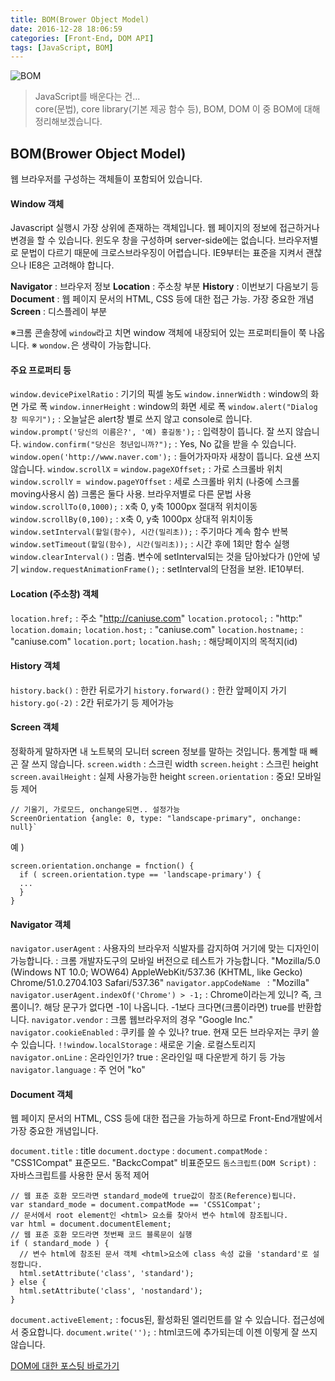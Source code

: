 ```yaml
---
title: BOM(Brower Object Model)
date: 2016-12-28 18:06:59
categories: [Front-End, DOM API]
tags: [JavaScript, BOM]
---
```


![BOM](/image/bom.jpg)

> JavaScript를 배운다는 건...  
core(문법), core library(기본 제공 함수 등), BOM, DOM
이 중 BOM에 대해 정리해보겠습니다.

## BOM(Brower Object Model)
웹 브라우저를 구성하는 객체들이 포함되어 있습니다.

#### Window 객체
Javascript 실행시 가장 상위에 존재하는 객체입니다.
웹 페이지의 정보에 접근하거나 변경을 할 수 있습니다.
윈도우 창을 구성하며 server-side에는 없습니다.
브라우저별로 문법이 다르기 때문에 크로스브라우징이 어렵습니다.
IE9부터는 표준을 지켜서 괜찮으나 IE8은 고려해야 합니다.

**Navigator**		: 브라우저 정보
**Location**		: 주소창 부분
**History**		: 이번보기 다음보기 등
**Document**		: 웹 페이지 문서의 HTML, CSS 등에 대한 접근 가능. 가장 중요한 개념
**Screen** 		: 디스플레이 부분

※크롬 콘솔창에 `window`라고 치면 window 객체에 내장되어 있는 프로퍼티들이 쭉 나옵니다.
※ `wondow.`은 생략이 가능합니다.

#### 주요 프로퍼티 등
`window.devicePixelRatio` : 기기의 픽셀 농도
`window.innerWidth` : window의 화면 가로 폭
`window.innerHeight` : window의 화면 세로 폭
`window.alert("Dialog 창 띄우기");` : 오늘날은 alert창 별로 쓰지 않고 console로 씁니다.
`window.prompt('당신의 이름은?', '예) 홍길동');` : 입력창이 뜹니다. 잘 쓰지 않습니다.
`window.confirm("당신은 청년입니까?");` : Yes, No 값을 받을 수 있습니다.
`window.open('http://www.naver.com');` : 들어가자마자 새창이 뜹니다. 요샌 쓰지 않습니다.
`window.scrollX` = `window.pageXOffset;` : 가로 스크롤바 위치
`window.scrollY` =` window.pageYOffset` : 세로 스크롤바 위치 (나중에 스크롤 moving사용시 씀)
크롬은 둘다 사용. 브라우저별로 다른 문법 사용
`window.scrollTo(0,1000);` : x축 0, y축 1000px 절대적 위치이동
`window.scrollBy(0,100);` : x축 0, y축 1000px 상대적 위치이동
`window.setInterval(할일(함수), 시간(밀리초));` : 주기마다 계속 함수 반복
`window.setTimeout(할일(함수), 시간(밀리초));` : 시간 후에 1회만 함수 실행
`window.clearInterval()` : 멈춤. 변수에 setInterval되는 것을 담아놨다가 ()안에 넣기
`window.requestAnimationFrame();` : setInterval의 단점을 보완. IE10부터.

#### Location (주소창) 객체

`location.href;` : 주소 "http://caniuse.com"
`location.protocol;` : "http:"
`location.domain;`
`location.host;` : "caniuse.com"
`location.hostname;` : "caniuse.com"
`location.port;`
`location.hash;` : 해당페이지의 목적지(id)

#### History 객체

`history.back()` : 한칸 뒤로가기
`history.forward()` : 한칸 앞페이지 가기
`history.go(-2)` : 2칸 뒤로가기 등 제어가능

#### Screen 객체

정확하게 말하자면 내 노트북의 모니터 screen 정보를 말하는 것입니다.
통계할 때 빼곤 잘 쓰지 않습니다.
`screen.width` : 스크린 width
`screen.height` : 스크린 height
`screen.availHeight` : 실제 사용가능한 height
`screen.orientation` : 중요! 모바일 등 제어
```
// 기울기, 가로모드, onchange되면.. 설정가능
ScreenOrientation {angle: 0, type: "landscape-primary", onchange: null}`
```
예 )
```
screen.orientation.onchange = fnction() {
  if ( screen.orientation.type == 'landscape-primary') {
  ...
  }
}
```

#### Navigator 객체

`navigator.userAgent` : 사용자의 브라우저 식발자를 감지하여 거기에 맞는 디자인이 가능합니다.
: 크롬 개발자도구의 모바일 버전으로 테스트가 가능합니다.
"Mozilla/5.0 (Windows NT 10.0; WOW64) AppleWebKit/537.36 (KHTML, like Gecko) Chrome/51.0.2704.103 Safari/537.36"
`navigator.appCodeName ` : "Mozilla"
`navigator.userAgent.indexOf('Chrome') > -1;` : Chrome이라는게 있니? 즉, 크롬이니?. 해당 문구가 없다면 -1이 나옵니다. -1보다 크다면(크롬이라면) true를 반환합니다.
`navigator.vendor` : 크롬 웹브라우저의 경우 "Google Inc."
`navigator.cookieEnabled` : 쿠키를 쓸 수 있나? true. 현재 모든 브라우저는 쿠키 쓸 수 있습니다.
`!!window.localStorage` : 새로운 기술. 로컬스토리지
`navigator.onLine` : 온라인인가? true : 온라인일 때 다운받게 하기 등 가능
`navigator.language` : 주 언어 "ko"

#### Document 객체
웹 페이지 문서의 HTML, CSS 등에 대한 접근을 가능하게 하므로 Front-End개발에서 가장 중요한 개념입니다.

`document.title` : title
`document.doctype` : <!DOCTYPE html>
`document.compatMode` : "CSS1Compat" 표준모드. "BackcCompat" 비표준모드
`돔스크립트(DOM Script)` : 자바스크립트를 사용한 문서 동적 제어
```
// 웹 표준 호환 모드라면 standard_mode에 true값이 참조(Reference)됩니다.
var standard_mode = document.compatMode == 'CSS1Compat';
// 문서에서 root element인 <html> 요소를 찾아서 변수 html에 참조됩니다.
var html = document.documentElement;
// 웹 표준 호환 모드라면 첫번째 코드 블록문이 실행
if ( standard_mode ) {
  // 변수 html에 참조된 문서 객체 <html>요소에 class 속성 값을 'standard'로 설정합니다.
  html.setAttribute('class', 'standard');
} else {
  html.setAttribute('class', 'nostandard');
}
```
`document.activeElement;` : focus된, 활성화된 엘리먼트를 알 수 있습니다. 접근성에서 중요합니다.
`document.write('');` : html코드에 추가되는데 이젠 이렇게 잘 쓰지 않습니다.

[DOM에 대한 포스팅 바로가기](https://sharryhong.github.io/2016/12/28/javascript-dom/)
